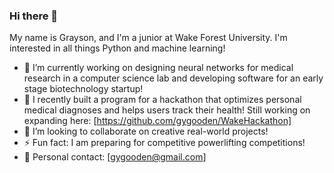 ### Hi there 👋

My name is Grayson, and I'm a junior at Wake Forest University. I'm interested in all things Python and machine learning!

- 🔭 I’m currently working on designing neural networks for medical research in a computer science lab and developing software for an early stage biotechnology startup!
- 🌱 I recently built a program for a hackathon that optimizes personal medical diagnoses and helps users track their health! Still working on expanding here: [https://github.com/gygooden/WakeHackathon]
- 👯 I’m looking to collaborate on creative real-world projects!
- ⚡ Fun fact: I am preparing for competitive powerlifting competitions!
- 💬 Personal contact: [gygooden@gmail.com]


